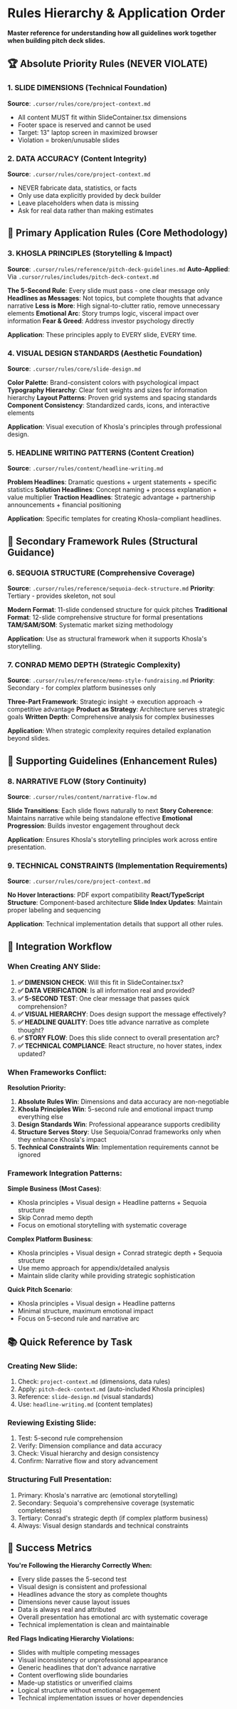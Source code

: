 # Rules Hierarchy & Application Order

**Master reference for understanding how all guidelines work together when building pitch deck slides.**

## 🏆 Absolute Priority Rules (NEVER VIOLATE)

### 1. SLIDE DIMENSIONS (Technical Foundation)
**Source**: `.cursor/rules/core/project-context.md`
- All content MUST fit within SlideContainer.tsx dimensions
- Footer space is reserved and cannot be used
- Target: 13" laptop screen in maximized browser
- Violation = broken/unusable slides

### 2. DATA ACCURACY (Content Integrity)
**Source**: `.cursor/rules/core/project-context.md`
- NEVER fabricate data, statistics, or facts
- Only use data explicitly provided by deck builder
- Leave placeholders when data is missing
- Ask for real data rather than making estimates

## 🎯 Primary Application Rules (Core Methodology)

### 3. KHOSLA PRINCIPLES (Storytelling & Impact)
**Source**: `.cursor/rules/reference/pitch-deck-guidelines.md`
**Auto-Applied**: Via `.cursor/rules/includes/pitch-deck-context.md`

**The 5-Second Rule**: Every slide must pass - one clear message only
**Headlines as Messages**: Not topics, but complete thoughts that advance narrative
**Less is More**: High signal-to-clutter ratio, remove unnecessary elements
**Emotional Arc**: Story trumps logic, visceral impact over information
**Fear & Greed**: Address investor psychology directly

**Application**: These principles apply to EVERY slide, EVERY time.

### 4. VISUAL DESIGN STANDARDS (Aesthetic Foundation)
**Source**: `.cursor/rules/core/slide-design.md`

**Color Palette**: Brand-consistent colors with psychological impact
**Typography Hierarchy**: Clear font weights and sizes for information hierarchy
**Layout Patterns**: Proven grid systems and spacing standards
**Component Consistency**: Standardized cards, icons, and interactive elements

**Application**: Visual execution of Khosla's principles through professional design.

### 5. HEADLINE WRITING PATTERNS (Content Creation)
**Source**: `.cursor/rules/content/headline-writing.md`

**Problem Headlines**: Dramatic questions + urgent statements + specific statistics
**Solution Headlines**: Concept naming + process explanation + value multiplier
**Traction Headlines**: Strategic advantage + partnership announcements + financial positioning

**Application**: Specific templates for creating Khosla-compliant headlines.

## 🔄 Secondary Framework Rules (Structural Guidance)

### 6. SEQUOIA STRUCTURE (Comprehensive Coverage)
**Source**: `.cursor/rules/reference/sequoia-deck-structure.md`
**Priority**: Tertiary - provides skeleton, not soul

**Modern Format**: 11-slide condensed structure for quick pitches
**Traditional Format**: 12-slide comprehensive structure for formal presentations
**TAM/SAM/SOM**: Systematic market sizing methodology

**Application**: Use as structural framework when it supports Khosla's storytelling.

### 7. CONRAD MEMO DEPTH (Strategic Complexity)
**Source**: `.cursor/rules/reference/memo-style-fundraising.md`
**Priority**: Secondary - for complex platform businesses only

**Three-Part Framework**: Strategic insight → execution approach → competitive advantage
**Product as Strategy**: Architecture serves strategic goals
**Written Depth**: Comprehensive analysis for complex businesses

**Application**: When strategic complexity requires detailed explanation beyond slides.

## 📖 Supporting Guidelines (Enhancement Rules)

### 8. NARRATIVE FLOW (Story Continuity)
**Source**: `.cursor/rules/content/narrative-flow.md`

**Slide Transitions**: Each slide flows naturally to next
**Story Coherence**: Maintains narrative while being standalone effective
**Emotional Progression**: Builds investor engagement throughout deck

**Application**: Ensures Khosla's storytelling principles work across entire presentation.

### 9. TECHNICAL CONSTRAINTS (Implementation Requirements)
**Source**: `.cursor/rules/core/project-context.md`

**No Hover Interactions**: PDF export compatibility
**React/TypeScript Structure**: Component-based architecture
**Slide Index Updates**: Maintain proper labeling and sequencing

**Application**: Technical implementation details that support all other rules.

## 🔄 Integration Workflow

### When Creating ANY Slide:

1. **✅ DIMENSION CHECK**: Will this fit in SlideContainer.tsx?
2. **✅ DATA VERIFICATION**: Is all information real and provided?
3. **✅ 5-SECOND TEST**: One clear message that passes quick comprehension?
4. **✅ VISUAL HIERARCHY**: Does design support the message effectively?
5. **✅ HEADLINE QUALITY**: Does title advance narrative as complete thought?
6. **✅ STORY FLOW**: Does this slide connect to overall presentation arc?
7. **✅ TECHNICAL COMPLIANCE**: React structure, no hover states, index updated?

### When Frameworks Conflict:

**Resolution Priority:**
1. **Absolute Rules Win**: Dimensions and data accuracy are non-negotiable
2. **Khosla Principles Win**: 5-second rule and emotional impact trump everything else
3. **Design Standards Win**: Professional appearance supports credibility
4. **Structure Serves Story**: Use Sequoia/Conrad frameworks only when they enhance Khosla's impact
5. **Technical Constraints Win**: Implementation requirements cannot be ignored

### Framework Integration Patterns:

**Simple Business (Most Cases)**:
- Khosla principles + Visual design + Headline patterns + Sequoia structure
- Skip Conrad memo depth
- Focus on emotional storytelling with systematic coverage

**Complex Platform Business**:
- Khosla principles + Visual design + Conrad strategic depth + Sequoia structure
- Use memo approach for appendix/detailed analysis
- Maintain slide clarity while providing strategic sophistication

**Quick Pitch Scenario**:
- Khosla principles + Visual design + Headline patterns
- Minimal structure, maximum emotional impact
- Focus on 5-second rule and narrative arc

## 📚 Quick Reference by Task

### Creating New Slide:
1. Check: `project-context.md` (dimensions, data rules)
2. Apply: `pitch-deck-context.md` (auto-included Khosla principles)
3. Reference: `slide-design.md` (visual standards)
4. Use: `headline-writing.md` (content templates)

### Reviewing Existing Slide:
1. Test: 5-second rule comprehension
2. Verify: Dimension compliance and data accuracy
3. Check: Visual hierarchy and design consistency
4. Confirm: Narrative flow and story advancement

### Structuring Full Presentation:
1. Primary: Khosla's narrative arc (emotional storytelling)
2. Secondary: Sequoia's comprehensive coverage (systematic completeness)
3. Tertiary: Conrad's strategic depth (if complex platform business)
4. Always: Visual design standards and technical constraints

## 🎯 Success Metrics

**You're Following the Hierarchy Correctly When:**
- Every slide passes the 5-second test
- Visual design is consistent and professional
- Headlines advance the story as complete thoughts
- Dimensions never cause layout issues
- Data is always real and attributed
- Overall presentation has emotional arc with systematic coverage
- Technical implementation is clean and maintainable

**Red Flags Indicating Hierarchy Violations:**
- Slides with multiple competing messages
- Visual inconsistency or unprofessional appearance
- Generic headlines that don't advance narrative
- Content overflowing slide boundaries
- Made-up statistics or unverified claims
- Logical structure without emotional engagement
- Technical implementation issues or hover dependencies 
